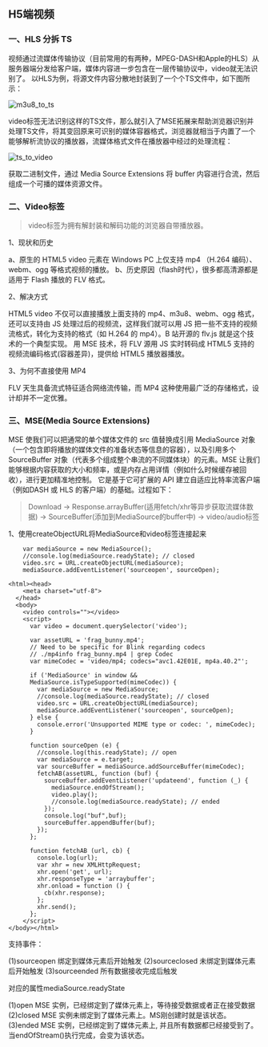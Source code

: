 ## H5端视频

### 一、HLS 分拆 TS
视频通过流媒体传输协议（目前常用的有两种，MPEG-DASH和Apple的HLS）从服务器端分发给客户端，媒体内容进一步包含在一层传输协议中，video就无法识别了。
以HLS为例，将源文件内容分散地封装到了一个个TS文件中，如下图所示：

 ![m3u8_to_ts](../static/imgs/live/m3u8_to_ts.png "m3u8_to_ts")

 video标签无法识别这样的TS文件，那么就引入了MSE拓展来帮助浏览器识别并处理TS文件，将其变回原来可识别的媒体容器格式，浏览器就相当于内置了一个能够解析流协议的播放器，流媒体格式文件在播放器中经过的处理流程：
 
 ![ts_to_video](../static/imgs/live/ts_to_video.png "ts_to_video")

 获取二进制文件，通过 Media Source Extensions 将 buffer 内容进行合流，然后组成一个可播的媒体资源文件。

### 二、Video标签

> video标签为拥有解封装和解码功能的浏览器自带播放器。

1、现状和历史

a、原生的 HTML5 video 元素在 Windows PC 上仅支持 mp4 （H.264 编码）、webm、ogg 等格式视频的播放。
b、历史原因（flash时代），很多都高清源都是适用于 Flash 播放的 FLV 格式。


2、解决方式

HTML5 video 不仅可以直接播放上面支持的 mp4、m3u8、webm、ogg 格式，还可以支持由 JS 处理过后的视频流，这样我们就可以用 JS 把一些不支持的视频流格式，转化为支持的格式（如 H.264 的 mp4）。B 站开源的 flv.js 就是这个技术的一个典型实现。
用 MSE 技术，将 FLV 源用 JS 实时转码成 HTML5 支持的视频流编码格式(容器差异)，提供给 HTML5 播放器播放。

3、为何不直接使用 MP4

FLV 天生具备流式特征适合网络流传输，而 MP4 这种使用最广泛的存储格式，设计却并不一定优雅。

### 三、MSE(Media Source Extensions)


MSE 使我们可以把通常的单个媒体文件的 src 值替换成引用 MediaSource 对象（一个包含即将播放的媒体文件的准备状态等信息的容器），以及引用多个 SourceBuffer 对象（代表多个组成整个串流的不同媒体块）的元素。MSE 让我们能够根据内容获取的大小和频率，或是内存占用详情（例如什么时候缓存被回收），进行更加精准地控制。 它是基于它可扩展的 API 建立自适应比特率流客户端（例如DASH 或 HLS 的客户端）的基础。过程如下：
> Download -> Response.arrayBuffer(适用fetch/xhr等异步获取流媒体数据) -> SourceBuffer(添加到MediaSource的buffer中) -> video/audio标签

1、使用createObjectURL将MediaSource和video标签连接起来

```
    var mediaSource = new MediaSource();
    //console.log(mediaSource.readyState); // closed
    video.src = URL.createObjectURL(mediaSource);
    mediaSource.addEventListener('sourceopen', sourceOpen);
```

```
<html><head>
    <meta charset="utf-8">
  </head>
  <body>
    <video controls=""></video>
    <script>
      var video = document.querySelector('video');

      var assetURL = 'frag_bunny.mp4';
      // Need to be specific for Blink regarding codecs
      // ./mp4info frag_bunny.mp4 | grep Codec
      var mimeCodec = 'video/mp4; codecs="avc1.42E01E, mp4a.40.2"';

      if ('MediaSource' in window && 
      MediaSource.isTypeSupported(mimeCodec)) {
        var mediaSource = new MediaSource;
        //console.log(mediaSource.readyState); // closed
        video.src = URL.createObjectURL(mediaSource);
        mediaSource.addEventListener('sourceopen', sourceOpen);
      } else {
        console.error('Unsupported MIME type or codec: ', mimeCodec);
      }

      function sourceOpen (e) {
        //console.log(this.readyState); // open
        var mediaSource = e.target;
        var sourceBuffer = mediaSource.addSourceBuffer(mimeCodec);
        fetchAB(assetURL, function (buf) {
          sourceBuffer.addEventListener('updateend', function (_) {
            mediaSource.endOfStream();
            video.play();
            //console.log(mediaSource.readyState); // ended
          });
          console.log("buf",buf);
          sourceBuffer.appendBuffer(buf);
        });
      };

      function fetchAB (url, cb) {
        console.log(url);
        var xhr = new XMLHttpRequest;
        xhr.open('get', url);
        xhr.responseType = 'arraybuffer';
        xhr.onload = function () {
          cb(xhr.response);
        };
        xhr.send();
      };
    </script>
</body></html>
```

支持事件：

(1)sourceopen 绑定到媒体元素后开始触发
(2)sourceclosed 未绑定到媒体元素后开始触发
(3)sourceended 所有数据接收完成后触发

对应的属性mediaSource.readyState

(1)open MSE 实例，已经绑定到了媒体元素上，等待接受数据或者正在接受数据
(2)closed MSE 实例未绑定到了媒体元素上。MS刚创建时就是该状态。
(3)ended MSE 实例，已经绑定到了媒体元素上, 并且所有数据都已经接受到了。当endOfStream()执行完成，会变为该状态。